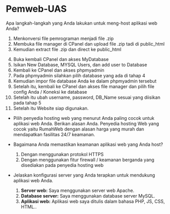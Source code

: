 # Pemweb-UAS

Apa langkah-langkah yang Anda lakukan untuk meng-host aplikasi web Anda?

1. Menkonversi file pemrograman menjadi file .zip
2. Membuka file manager di CPanel dan upload file .zip tadi di public_html
3. Kemudian extract file .zip dan direct ke public_html

4) Buka kembali CPanel dan akses MyDatabase
5) Isikan New Database, MYSQL Users, dan add user to Database
6) Kembali ke CPanel dan akses phpmyadmin
7) Pada phpmyadmin silahkan pilih database yang ada di tahap 4
8) Kemudian impor file database Anda ke dalam phpmyadmin tersebut
9) Setelah itu, kembali ke CPanel dan akses file manager dan pilih file config Anda / Koneksi ke database
10) Setelah itu ubah username, password, DB_Name sesuai yang diisikan pada tahap 5
11) Setelah itu Website siap digunakan.

* Pilih penyedia hosting web yang menurut Anda paling cocok untuk aplikasi web Anda. Berikan alasan Anda.
  Penyedia hosting Web yang cocok yaitu RumahWeb dengan alasan harga yang murah dan mendapatkan fasilitas 24/7 keamanan.
* Bagaimana Anda memastikan keamanan aplikasi web yang Anda host?

  1. Dengan menggunakan protokol HTTPS
  2. Dengan menggunakan fitur firewall / keamanan berganda yang disediakan pada penyedia hosting web
* Jelaskan konfigurasi server yang Anda terapkan untuk mendukung aplikasi web Anda.

  1. **Server web:** Saya menggunakan server web Apache.
  2. **Database server:** Saya menggunakan database server MySQL.
  3. **Aplikasi web:** Aplikasi web saya ditulis dalam bahasa PHP, JS, CSS, HTML..
